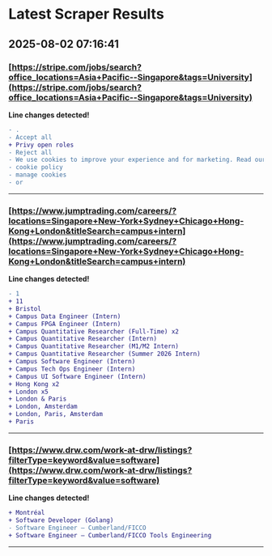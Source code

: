# Latest Scraper Results

## 2025-08-02 07:16:41

### [https://stripe.com/jobs/search?office_locations=Asia+Pacific--Singapore&tags=University](https://stripe.com/jobs/search?office_locations=Asia+Pacific--Singapore&tags=University)

**Line changes detected!**

```diff
- .
- Accept all
+ Privy open roles
- Reject all
- We use cookies to improve your experience and for marketing. Read our
- cookie policy
- manage cookies
- or
```

---
### [https://www.jumptrading.com/careers/?locations=Singapore+New-York+Sydney+Chicago+Hong-Kong+London&titleSearch=campus+intern](https://www.jumptrading.com/careers/?locations=Singapore+New-York+Sydney+Chicago+Hong-Kong+London&titleSearch=campus+intern)

**Line changes detected!**

```diff
- 1
+ 11
+ Bristol
+ Campus Data Engineer (Intern)
+ Campus FPGA Engineer (Intern)
+ Campus Quantitative Researcher (Full-Time) x2
+ Campus Quantitative Researcher (Intern)
+ Campus Quantitative Researcher (M1/M2 Intern)
+ Campus Quantitative Researcher (Summer 2026 Intern)
+ Campus Software Engineer (Intern)
+ Campus Tech Ops Engineer (Intern)
+ Campus UI Software Engineer (Intern)
+ Hong Kong x2
+ London x5
+ London & Paris
+ London, Amsterdam
+ London, Paris, Amsterdam
+ Paris
```

---
### [https://www.drw.com/work-at-drw/listings?filterType=keyword&value=software](https://www.drw.com/work-at-drw/listings?filterType=keyword&value=software)

**Line changes detected!**

```diff
+ Montréal
+ Software Developer (Golang)
- Software Engineer – Cumberland/FICCO
+ Software Engineer – Cumberland/FICCO Tools Engineering
```

---

